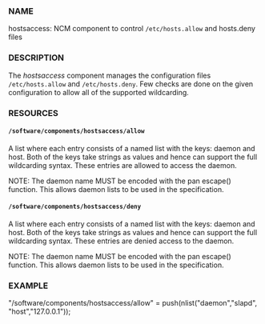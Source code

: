 ### NAME

hostsaccess: NCM component to control `/etc/hosts.allow` and hosts.deny files

### DESCRIPTION

The _hostsaccess_ component manages the configuration files `/etc/hosts.allow`
and `/etc/hosts.deny`.  Few checks are done on the given configuration to
allow all of the supported wildcarding.

### RESOURCES

#### `/software/components/hostsaccess/allow`

A list where each entry consists of a named list with the keys: daemon
and host.  Both of the keys take strings as values and hence can
support the full wildcarding syntax.  These entries are allowed to
access the daemon.

NOTE: The daemon name MUST be encoded with the pan escape()
function. This allows daemon lists to be used in the specification.

#### `/software/components/hostsaccess/deny`

A list where each entry consists of a named list with the keys: daemon
and host.  Both of the keys take strings as values and hence can
support the full wildcarding syntax.  These entries are denied access
to the daemon.

NOTE: The daemon name MUST be encoded with the pan escape()
function. This allows daemon lists to be used in the specification.

### EXAMPLE

"/software/components/hostsaccess/allow" = push(nlist("daemon","slapd",
                                                 "host","127.0.0.1"));
